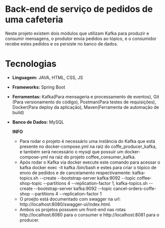 # Back-end de serviço de pedidos de uma cafeteria
  Neste projeto existem dois módulos que utilizam Kafka para produzir e consumir mensagens, o produtor envia pedidos ao tópico, e o consumidor recebe estes pedidos e os persiste no banco de dados.

# Tecnologias     
 - **Linguagem:** JAVA, HTML, CSS, JS
 - **Frameworks:** Spring Boot
 - **Ferramentas:** Kafka(Para mensageria e processamento de eventos), Git (Para versionamento do código), Postman(Para testes de requisições), Docker(Para deploy da aplicação), Maven(Ferramenta de automação de build)
 - **Banco de Dados:** MySQL

   **INFO**
     - Para rodar o projeto é necessário uma instância do Kafka que está presente no docker-compose.yml na raiz do coffe_producer_kafka, e também será necessário o mysql que possuir um docker-compose-yml na raiz do projeto coffee_consumer_kafka.
     - Após rodar o Kafka via docker execute este comando para acessar o kafka docker exec -it kafka /bin/bash  e estes para criar o tópico de envio de pedidos e de cancelamento respectivamente: kafka-topics.sh --create --bootstrap-server kafka:9092 --topic coffee-shop-topic --partitions 4 --replication-factor 1, kafka-topics.sh --create --bootstrap-server kafka:9092 --topic cancel-orders-coffe-shop --partitions 4 --replication-factor 1
     - O proejto está documentado com swagger na url: http://localhost:8080/swagger-ui/index.html.
     - Ambos os projetos possuem um front-end nas rotas http://localhost:8080 para o consumer e http://localhost:8081 para o producer.
